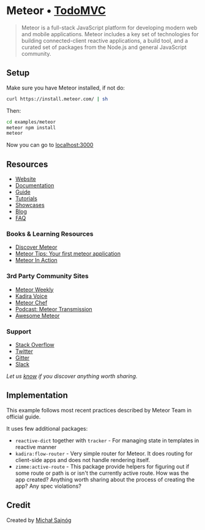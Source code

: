 # Meteor • [TodoMVC](http://todomvc.com)

> Meteor is a full-stack JavaScript platform for developing modern web and mobile applications. Meteor includes a key set of technologies for building connected-client reactive applications, a build tool, and a curated set of packages from the Node.js and general JavaScript community.


## Setup

Make sure you have Meteor installed, if not do:
```bash
curl https://install.meteor.com/ | sh
```

Then:
```bash
cd examples/meteor
meteor npm install
meteor
```

Now you can go to [localhost:3000](http://localhost:3000)

## Resources

- [Website](http://meteor.com)
- [Documentation](http://docs.meteor.com/#/full/)
- [Guide](https://guide.meteor.com/)
- [Tutorials](https://www.meteor.com/tutorials)
- [Showcases](https://www.meteor.com/showcase)
- [Blog](http://info.meteor.com/blog)
- [FAQ](https://www.meteor.com/meteor-faq)

### Books & Learning Resources

- [Discover Meteor](https://www.discovermeteor.com/)
- [Meteor Tips: Your first meteor application](http://meteortips.com/)
- [Meteor In Action](http://www.meteorinaction.com/)

### 3rd Party Community Sites

- [Meteor Weekly](http://meteorweekly.com/)
- [Kadira Voice](https://voice.kadira.io/)
- [Meteor Chef](https://themeteorchef.com/)
- [Podcast: Meteor Transmission](https://transmission.simplecast.fm/)
- [Awesome Meteor](https://github.com/Urigo/awesome-meteor)

### Support

- [Stack Overflow](http://stackoverflow.com/questions/tagged/meteor)
- [Twitter](http://twitter.com/meteor)
- [Gitter](https://gitter.im/meteor/meteor)
- [Slack](http://slack.themeteorchef.com/)

*Let us [know](https://github.com/tastejs/todomvc/issues) if you discover anything worth sharing.*


## Implementation

This example follows most recent practices described by Meteor Team in official guide.

It uses few additional packages:
- `reactive-dict` together with `tracker` - For managing state in templates in reactive manner
- `kadira:flow-router` - Very simple router for Meteor. It does routing for client-side apps and does not handle rendering itself.
- `zimme:active-route` - This package provide helpers for figuring out if some route or path is or isn't the currently active route.
How was the app created? Anything worth sharing about the process of creating the app? Any spec violations?


## Credit

Created by [Michał Sajnóg](http://github.com/michalsnik)
